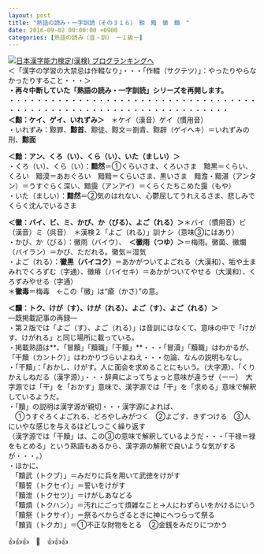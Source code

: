```yaml
---
layout: post
title: "熟語の読み・一字訓読（その３１６）　黥　黯　黴　黷　"
date: 2016-09-02 00:00:00 +0900
categories: [熟語の読み（音・訓）　ー１級－]
---
```


[![](/syuusyuu9701/assets/images/熟語の読み・一字訓読（その３１６）-黥-黯-黴-黷--br_c_3028_1.gif)](http://blog.with2.net/link.php?1659096:3028 "日本漢字能力検定(漢検) ブログランキングへ")[日本漢字能力検定(漢検) ブログランキングへ](http://blog.with2.net/link.php?1659096:3028)  
＜「漢字の学習の大禁忌は作輟なり」・・・「作輟（サクテツ）」：やったりやらなかったりすること・・・＞  
**・再々中断していた「熟語の読み・一字訓読」シリーズを再開します。**  
・・・・・・・・・・・・・・・・・・・・・・・・・・・・・・・・・・・・・・・・・・・・・・・・・・・・・・・・・・・・・・・・・・・・  
**＜黥：ケイ、ゲイ、いれずみ＞**　＊ケイ（漢音）ゲイ（慣用音）  
・いれずみ：黥罪、**黥首**、黥徒、黥文＝劄青、黥辟（ゲイヘキ）＝いれずみの刑、**黥面**  
  
**＜黯：アン、くろ（い）、くら（い）、いた（ましい）＞**  
・くろ（い）、くら（い）：**黯然**＝①くらいさま、くろいさま　黯黒＝くらい、くろい　黯漠＝あおぐろい　黯黯＝くらいさま、黒いさま　黯澹・黯湛（アンタン）＝うすぐらく深い、黯靄（アンアイ）＝くらくたちこめた靄（もや）  
・いた（ましい）：**黯然**＝②気のはれない、心鬱屈してうれえるさま、悲しみでくらく沈んでいるさま  
  
**＜黴：バイ、ビ、ミ、かび、か（びる）、よご（れる）＞**＊バイ（慣用音）ビ（漢音）ミ（呉音）　＊漢検２「よご（れる）」訓ナシ（意味③にはあり）  
・かび、か（びる）：黴雨（バイウ）、　**＜黴雨（つゆ）＞**＝梅雨。黴菌、黴爛（バイラン）＝かび、ただれる。黴気＝湿気  
・よご（れる）：**黴黒（バイコク）**＝あかがついてよごれる（大漢和）、垢や土まみれでくろずむ（字通）、黴瘠（バイセキ）＝あかがついてやせる（大漢和）、くろずみやせる（字通）  
＊**黴毒**＝梅毒　←この「黴」は“瘡（かさ）”の意。  
  
**＜黷：トク、けが（す）、けが（れる）、よご（す）、よご（れる）＞**  
―既掲載記事の再録―  
・第２版では「よご（す）、よご（れる）」は音訓にはなくて、意味の中で「けがす、けがれる」と同じ場所に載っている。  
・掲載熟語は**、「冒黷」「黷職」「干黷」**・・・「冒瀆」「黷職」はわかるが、「干黷（カントク）」はわかりづらいよねえ・・・勿論、なんの説明もなし。  
・「干黷」：「おかし、けがす。人に面会を求めることにもいう。（大字源）、「くりかえしねだる（漢字源）」・・・辞典によってちょっと意味が違うぜ（ーー）　大字源では「干」を「おかす」意味で、漢字源では「干」を「求める」意味で解釈しているようだ。  
・「黷」の説明は漢字源が親切・・・漢字源によれば、  
　①うすぐろくよごれる、どろやしみがつく　②よごす、きずつける　③人にいやな感じを与えるほどしつこく繰り返す  
（漢字源では「干黷」は、この③の意味で解釈しているようだ・・・「干禄＝禄をもとめる」という熟語もあるから、漢字源の解釈で良いような気がするが・・・。）  
・ほかに、  
　「黷武（トクブ）」＝みだりに兵を用いて武徳をけがす  
　「黷誓（トクセイ）」＝誓いをけがす  
　「黷泄（トクセツ）」＝けがしあなどる  
　「黷煩（トクハン）」＝汚れにごって煩雑なこと→人にわずらいをかけるにいう  
　「黷祭（トクサイ）」＝祭るべからざるときに神にへつらって祭る  
　「黷貨（トクカ）」＝①不正な財物をとる　②金銭をみだりにつかう  
  
👍👍👍　🐒　👍👍👍  